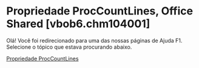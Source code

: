 
# Propriedade ProcCountLines, Office Shared [vbob6.chm104001]

Olá! Você foi redirecionado para uma das nossas páginas de Ajuda F1. Selecione o tópico que estava procurando abaixo.

[Propriedade ProcCountLines](http://msdn.microsoft.com/library/4527ede7-80e6-45ec-c645-8a1fd623921f%28Office.15%29.aspx)
